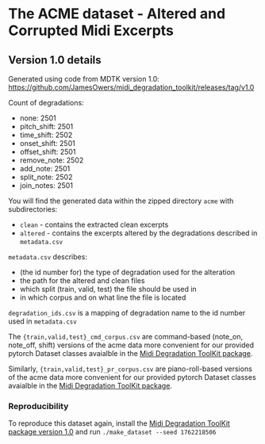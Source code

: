 # The ACME dataset - Altered and Corrupted Midi Excerpts

## Version 1.0 details

Generated using code from MDTK version 1.0: https://github.com/JamesOwers/midi_degradation_toolkit/releases/tag/v1.0

Count of degradations:

* none: 2501
* pitch_shift: 2501
* time_shift: 2502
* onset_shift: 2501
* offset_shift: 2501
* remove_note: 2502
* add_note: 2501
* split_note: 2502
* join_notes: 2501

You will find the generated data within the zipped directory `acme` with subdirectories:

* `clean` - contains the extracted clean excerpts
* `altered` - contains the excerpts altered by the degradations described in `metadata.csv`

`metadata.csv` describes:

* (the id number for) the type of degradation used for the alteration
* the path for the altered and clean files
* which split (train, valid, test) the file should be used in
* in which corpus and on what line the file is located

`degradation_ids.csv` is a mapping of degradation name to the id number used in `metadata.csv`

The `{train,valid,test}_cmd_corpus.csv` are command-based (note_on, note_off, shift) versions of the acme data more convenient for our provided pytorch Dataset classes avaialble in the [Midi Degradation ToolKit package](https://github.com/JamesOwers/midi_degradation_toolkit).

Similarly, `{train,valid,test}_pr_corpus.csv` are piano-roll-based versions of the acme data more convenient for our provided pytorch Dataset classes avaialble in the [Midi Degradation ToolKit package](https://github.com/JamesOwers/midi_degradation_toolkit).

### Reproducibility
To reproduce this dataset again, install the [Midi Degradation ToolKit package version 1.0](https://github.com/JamesOwers/midi_degradation_toolkit/releases/tag/v1.0) and run `./make_dataset --seed 1762218506`
